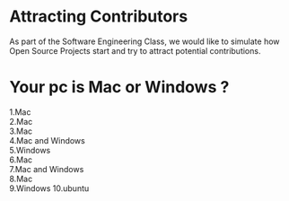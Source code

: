 # Attracting Contributors 
As part of the Software Engineering Class, we would like to simulate how Open Source Projects start and try to attract potential contributions. 

# Your pc is Mac or Windows ? 
1.Mac  
2.Mac  
3.Mac  
4.Mac and Windows  
5.Windows  
6.Mac  
7.Mac and Windows  
8.Mac  
9.Windows
10.ubuntu
